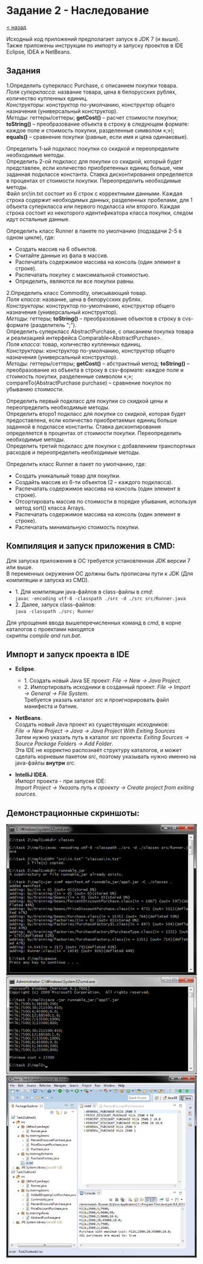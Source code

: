# Задание 2 - Наследование
[&lt; назад](../../../)  
<!--- *Прочтите это на другом языке:* *[~~English~~](README.en.md)*, **[Русский](README.md)**.  -->
Исходный код приложений предполагает запуск в JDK 7 (и выше).  
Также приложены инструкции по импорту и запуску проектов в IDE Eclipse, IDEA и NetBeans.

## Задания
1.Определить суперкласс Purchase, с описанием покупки товара.  
*Поля суперкласса*: название товара, цена в белорусских рублях, количество купленных единиц.  
*Конструкторы*: конструктор по-умолчанию, конструктор общего назначения (универсальный конструктор).  
*Методы*: геттеры/сеттеры; **getCost()** – расчет стоимости покупки; **toString()** – преобразование объекта в строку в следующем формате: каждое поле и стоимость покупки, разделенные символом «;»); **equals()** – сравнение покупки (равные, если имя и цена одинаковые).  

 Определить 1-ый подкласс покупки со скидкой и переопределите необходимые методы.  
Определить 2-ой подкласс для покупки со скидкой, который будет представлен, если количество приобретенных единиц больше, чем заданная подклассе константа. Ставка дисконтирования определяется в процентах от стоимости покупки. Переопределить необходимые методы.  
Файл src\in.txt состоит из 6 строк с корректными данными. Каждая строка содержит необходимых данных, разделенных пробелами, для 1 объекта суперкласса или первого подкласса или второго. Каждая строка состоит из некоторого идентификатора класса покупки, следом идут остальные данные.  

Определить класс Runner в пакете по умолчанию (подзадачи 2-5 в одном цикле), где:
  * Создать массив на 6 объектов.
  * Считайте данные из фала в массив.
  * Распечатать содержимое массива на консоль (один элемент в строке).
  * Распечатать покупку с максимальной стоимостью.
  * Определить, являются ли все покупки равны.  

2.Определить класс Commodity, описывающий товар.  
*Поля класса*: название, цена в белорусских рублях.  
*Конструкторы*: конструктор по-умолчанию, конструктор общего назначения (универсальный конструктор).  
*Методы*: геттеры; **toString()** – преобразование объектов в строку в cvs-формате (разделитель ";").  
Определить суперкласс AbstractPurchase, с описанием покупка товара и реализацией интерфейса Comparable&lt;AbstractPurchase&gt;.  
*Поля класса*: товар, количество купленных единиц.  
*Конструкторы*: конструктор по-умолчанию, конструктор общего назначения (универсальный конструктор).  
*Методы*: геттеры/сеттеры; **getCost()** – абстрактный метод; **toString()** – преобразование из объекта в строку в csv-формате: каждое поле и стоимость покупки, разделенные символом «;»; compareTo(AbstractPurchase purchase) – сравнение покупок по убыванию стоимости.  

 Определить первый подкласс для покупки со скидкой цены и переопределить необходимые методы.   
Определить второ1 подкласс для покупки со скидкой, которая будет предоставлена, если количество приобретаемых единиц больше заданной в подклассе константы. Ставка дисконтирования определяется в процентах от стоимости покупки. Переопределить необходимые методы.  
Определить третий подкласс для покупки с добавлением транспортных расходов и переопределить необходимые методы.

 Определить класс Runner в пакет по умолчанию, где:  
  * Создать уникальный товар для покупки.
  * Создайть массив из 6-ти объектов (2 – каждого подкласса).
  * Распечатать содержимое массива на консоль (один элемент в строке).
  * Отсортировать массив по стоимости в порядке убывания, используя метод sort() класса Arrays.
  * Распечатать содержимое массива на консоль (один элемент в строке).
  * Распечатать минимальную стоимость покупки.

## Компиляция и запуск приложения в CMD:
Для запуска приложения в ОС требуется установленная JDK версии 7 или выше.  
В переменных окружения ОС должны быть прописаны пути к JDK (Для компиляции и запуска из CMD).
* 1. Для компиляции java-файлов в class-файлы в *cmd*:  
`javac -encoding utf-8 -classpath ./src -d ./src src/Runner.java`
* 2. Далее, запуск class-файлов:  
`java -classpath ./src; Runner`

Для упрощения ввода вышеперечисленных команд в *cmd*, в корне каталогов с проектами находятся<br>скрипты *compile and run.bat*.

## Импорт и запуск проекта в IDE
* **Eclipse**.
  * 1. Создать новый Java SE проект: *File &rarr; New &rarr; Java Project*.
  * 2. Импортировать исходники в созданный проект: *File &rarr; Import &rarr; General &rarr; File System*.  
  Требуется указать каталог *src* и проигнорировать файл манифеста и батник.

* **NetBeans**.  
Создать новый Java проект из существующих исходников:  
*File &rarr; New Project &rarr; Java &rarr; Java Project With Exiting Sources*  
Затем нужно указать путь в каталог *src* проекта: *Exiting Sources &rarr; Source Package Folders &rarr; Add Folder*.  
Эта IDE не корректно распознаёт структуру каталогов, и может сделать корневым пакетом *src*, поэтому указывать нужно именно на java-файлы **внутри** *src*.

* **IntelliJ IDEA**.  
Импорт проекта - при запуске IDE:  
*Import Project &rarr; Указать путь к проекту &rarr; Create project from exiting sources*.

## Демонстрационные скриншоты:

![Компиляция и сборка в cmd](screenshots/compile_in_cmd.png)  
![Запуск в cmd](screenshots/run_in_cmd.png)  
![Проекты в Eclipse](screenshots/projects_in_eclipse.png)
